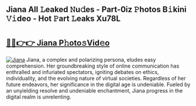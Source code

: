 ## Jiana All 𝙻eaked 𝙽u𝚍es - Part-0iz 𝙿hotos B𝚒kini 𝚅𝚒deo - Hot 𝙿art 𝙻eaks Xu78L

# <h2><a href="http://ld0p8p.urlbe.top/?page=Jiana">🔗🔗👉👉 Jiana P𝚑oto𝚜Vid𝚎o</a></h2>

[![Jiana](https://i.imgur.com/eBuTRDB.gif)](http://ld0p8p.urlbe.top/?page=Jiana)
Jiana, a complex and polarizing persona, eludes easy comprehension. Her groundbreaking style of online communication has enthralled and infuriated spectators, igniting debates on ethics, individuality, and the evolving nature of virtual societies. Regardless of her future endeavors, her significance in the digital age is undeniable. Fueled by an unyielding resolve and undeniable enchantment, Jiana progress in the digital realm is unrelenting.
